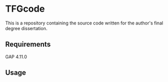 # TFGcode

This is a repository containing the source code written for the author's final degree dissertation.

## Requirements

GAP 4.11.0

## Usage
